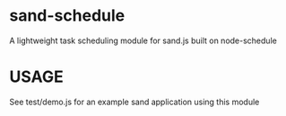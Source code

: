 # sand-schedule

A lightweight task scheduling module for sand.js built on node-schedule

# USAGE
See test/demo.js for an example sand application using this module
